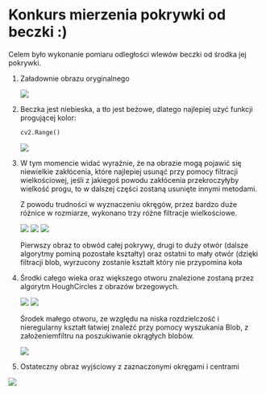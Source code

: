 # Konkurs mierzenia pokrywki od beczki :)

Celem było wykonanie pomiaru odległości wlewów beczki od środka jej pokrywki.

1. Załadownie obrazu oryginalnego

   <img src='images/oryginal.jpg'>

   

2. Beczka jest niebieska, a tło jest beżowe, dlatego najlepiej użyć funkcji progującej kolor:

   ```python
   cv2.Range()
   ```

   <img src='images/color_filtered.jpg'>

   

3. W tym momencie widać wyraźnie, że na obrazie mogą pojawić się niewielkie zakłócenia, które najlepiej usunąć przy pomocy filtracji wielkościowej, jeśli z jakiegoś powodu zakłócenia przekroczyłyby wielkość progu, to w dalszej części zostaną usunięte innymi metodami.

   Z powodu trudności w wyznaczeniu okręgów, przez bardzo duże różnice w rozmiarze, wykonano trzy różne filtracje wielkościowe.

   <img src='images/size_filtered_big.jpg'> <img src='images/size_filtered_medium.jpg'> <img src='images/size_filtered_small.jpg'>

   Pierwszy obraz to obwód całej pokrywy, drugi to duży otwór (dalsze algorytmy pominą pozostałe kształty) oraz ostatni to mały otwór (dzięki filtracji blob, wyrzucony zostanie kształt który nie przypomina koła

   

4. Środki całego wieka oraz większego otworu znalezione zostaną przez algorytm HoughCircles z obrazów brzegowych.

   <img src='images/edges_big.jpg'> <img src='images/edges_medium.jpg'>

   Środek małego otworu, ze względu na niska rozdzielczość i nieregularny kształt łatwiej znaleźć przy pomocy wyszukania Blob, z założeniemfiltru na  poszukiwanie okrągłych blobów.

   <img src='images/blob_search.jpg'>

5. Ostateczny obraz wyjściowy z zaznaczonymi okręgami i centrami

<img src='images/output.jpg'>



